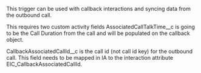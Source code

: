 This trigger can be used with callback interactions and syncing data from the outbound call.  

This requires two custom activity fields AssociatedCallTalkTime__c is going to be the
Call Duration from the call and will be populated on the callback object.

CallbackAssociatedCallId__c is the call id (not call id key) for the outbound call.  This field
needs to be mapped in IA to the interaction attribute EIC_CallbackAssociatedCallId.

